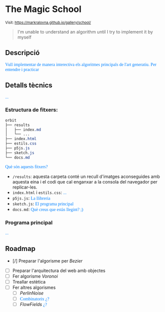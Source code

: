 # The Magic School

<style>n{color:#0080ff;font-family:"Segoe Print"}</style>

<small>Visit: https://markralovna.github.io/gallery/school/</small>

> I'm unable to understand an algorithm until I try to implement it by myself

## Descripció

<n>Vull implementar de manera interectiva els algoritmes principals de l'art generatiu. Per entendre i practicar</n>

## Detalls tècnics

<n>...</n>

### Estructura de fitxers:

```css
orbit
├── results
│   ├── index.md
│   └── ...
├── index.html
├── estils.css
├── p5js.js
├── sketch.js
└── docs.md
```

<n>Què són aquests fitxers?</n>

* `/results`: aquesta carpeta conté un recull d'imatges aconseguides amb aquesta eina i el codi que cal enganxar a la consola del navegador per replicar-les.
* `index.html` i `estils.css`: <n>...</n>
* `p5js.js`: <n>La llibreria</n>
* `sketch.js`: <n>El programa principal</n>
* `docs.md`: <n>Què creus que estàs llegint? ;)</n>

### Programa principal

<n>...</n>

## Roadmap

* [/] Preparar l'algorisme per *Bezier*
* [ ] Preparar l'arquitectura del web amb objectes
* [ ] Fer algorisme *Voronoi*
* [ ] Treallar estètica
* [ ] Fer altres algorismes
	* [ ] *PerlinNoise*
	* [ ] <n>Combinatorix<n> ¿?</n></n>
	* [ ] *FlowFields*<n> ¿?</n>
